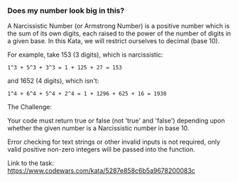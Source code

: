 ### Does my number look big in this?

A Narcissistic Number (or Armstrong Number) is a positive number which is the sum of its own digits, each raised to the power of the number of digits in a given base. In this Kata, we will restrict ourselves to decimal (base 10).

For example, take 153 (3 digits), which is narcissistic:

````
1^3 + 5^3 + 3^3 = 1 + 125 + 27 = 153
````

and 1652 (4 digits), which isn't:

````
1^4 + 6^4 + 5^4 + 2^4 = 1 + 1296 + 625 + 16 = 1938
````

The Challenge:

Your code must return true or false (not 'true' and 'false') depending upon whether the given number is a Narcissistic number in base 10.

Error checking for text strings or other invalid inputs is not required, only valid positive non-zero integers will be passed into the function.

Link to the task: https://www.codewars.com/kata/5287e858c6b5a9678200083c